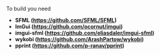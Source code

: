 To build you need
- **SFML (https://github.com/SFML/SFML)**
- **ImGui (https://github.com/ocornut/imgui)**
- **imgui-sfml (https://github.com/eliasdaler/imgui-sfml)**
- **wykobi (https://github.com/ArashPartow/wykobi)**
- **pprint (https://github.com/p-ranav/pprint)**
